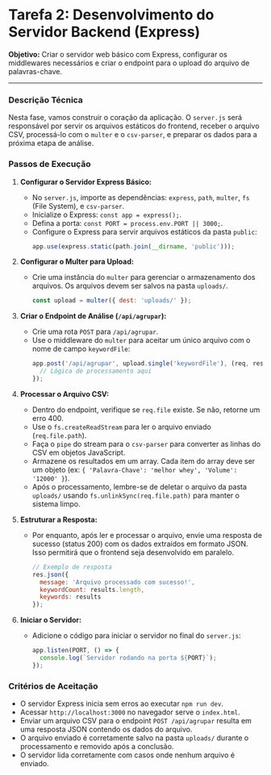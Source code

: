 
# Tarefa 2: Desenvolvimento do Servidor Backend (Express)

**Objetivo:** Criar o servidor web básico com Express, configurar os middlewares necessários e criar o endpoint para o upload do arquivo de palavras-chave.

---

### Descrição Técnica

Nesta fase, vamos construir o coração da aplicação. O `server.js` será responsável por servir os arquivos estáticos do frontend, receber o arquivo CSV, processá-lo com o `multer` e o `csv-parser`, e preparar os dados para a próxima etapa de análise.

### Passos de Execução

1.  **Configurar o Servidor Express Básico:**
    *   No `server.js`, importe as dependências: `express`, `path`, `multer`, `fs` (File System), e `csv-parser`.
    *   Inicialize o Express: `const app = express();`.
    *   Defina a porta: `const PORT = process.env.PORT || 3000;`.
    *   Configure o Express para servir arquivos estáticos da pasta `public`:
        ```javascript
        app.use(express.static(path.join(__dirname, 'public')));
        ```

2.  **Configurar o Multer para Upload:**
    *   Crie uma instância do `multer` para gerenciar o armazenamento dos arquivos. Os arquivos devem ser salvos na pasta `uploads/`.
        ```javascript
        const upload = multer({ dest: 'uploads/' });
        ```

3.  **Criar o Endpoint de Análise (`/api/agrupar`):**
    *   Crie uma rota `POST` para `/api/agrupar`.
    *   Use o middleware do `multer` para aceitar um único arquivo com o nome de campo `keywordFile`:
        ```javascript
        app.post('/api/agrupar', upload.single('keywordFile'), (req, res) => {
          // Lógica de processamento aqui
        });
        ```

4.  **Processar o Arquivo CSV:**
    *   Dentro do endpoint, verifique se `req.file` existe. Se não, retorne um erro 400.
    *   Use o `fs.createReadStream` para ler o arquivo enviado (`req.file.path`).
    *   Faça o `pipe` do stream para o `csv-parser` para converter as linhas do CSV em objetos JavaScript.
    *   Armazene os resultados em um array. Cada item do array deve ser um objeto (ex: `{ 'Palavra-Chave': 'melhor whey', 'Volume': '12000' }`).
    *   Após o processamento, lembre-se de deletar o arquivo da pasta `uploads/` usando `fs.unlinkSync(req.file.path)` para manter o sistema limpo.

5.  **Estruturar a Resposta:**
    *   Por enquanto, após ler e processar o arquivo, envie uma resposta de sucesso (status 200) com os dados extraídos em formato JSON. Isso permitirá que o frontend seja desenvolvido em paralelo.
        ```javascript
        // Exemplo de resposta
        res.json({ 
          message: 'Arquivo processado com sucesso!',
          keywordCount: results.length,
          keywords: results 
        });
        ```

6.  **Iniciar o Servidor:**
    *   Adicione o código para iniciar o servidor no final do `server.js`:
        ```javascript
        app.listen(PORT, () => {
          console.log(`Servidor rodando na porta ${PORT}`);
        });
        ```

### Critérios de Aceitação

*   O servidor Express inicia sem erros ao executar `npm run dev`.
*   Acessar `http://localhost:3000` no navegador serve o `index.html`.
*   Enviar um arquivo CSV para o endpoint `POST /api/agrupar` resulta em uma resposta JSON contendo os dados do arquivo.
*   O arquivo enviado é corretamente salvo na pasta `uploads/` durante o processamento e removido após a conclusão.
*   O servidor lida corretamente com casos onde nenhum arquivo é enviado.
